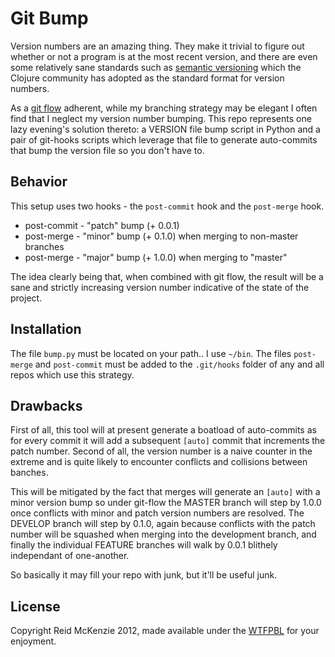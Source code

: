 # Git Bump
Version numbers are an amazing thing. They make it trivial to figure out whether
or not a program is at the most recent version, and there are even some 
relatively sane standards such as [semantic versioning](http://semver.org) which the 
Clojure community has adopted as the standard format for version numbers.

As a [git flow](http://nvie.com/posts/a-successful-git-branching-model/) adherent, while my branching strategy may be elegant I often 
find that I neglect my version number bumping. This repo represents one lazy 
evening's solution thereto: a VERSION file bump script in Python and a pair of 
git-hooks scripts which leverage that file to generate auto-commits that bump 
the version file so you don't have to.

## Behavior
This setup uses two hooks - the `post-commit` hook and the `post-merge` hook.

  - post-commit - "patch" bump (+ 0.0.1)
  - post-merge  - "minor" bump (+ 0.1.0) when merging to non-master branches
  - post-merge  - "major" bump (+ 1.0.0) when merging to "master"

The idea clearly being that, when combined with git flow, the result will be a 
sane and strictly increasing version number indicative of the state of the 
project.

## Installation
The file `bump.py` must be located on your path.. I use `~/bin`. The files 
`post-merge` and `post-commit` must be added to the `.git/hooks` folder of any 
and all repos which use this strategy.

## Drawbacks
First of all, this tool will at present generate a boatload of auto-commits as 
for every commit it will add a subsequent `[auto]` commit that increments the 
patch number. Second of all, the version number is a naive counter in the 
extreme and is quite likely to encounter conflicts and collisions between banches.

This will be mitigated by the fact that merges will generate an `[auto]` with a 
minor version bump so under git-flow the MASTER branch will step by 1.0.0 once 
conflicts with minor and patch version numbers are resolved. The DEVELOP branch 
will step by 0.1.0, again because conflicts with the patch number will be 
squashed when merging into the development branch, and finally the individual 
FEATURE branches will walk by 0.0.1 blithely independant of one-another.

So basically it may fill your repo with junk, but it'll be useful junk.

## License 
Copyright Reid McKenzie 2012, made available under the 
[WTFPBL](http://sam.zoy.org/wtfpl/) for your enjoyment.

